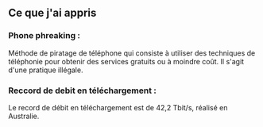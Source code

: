 ## Ce que j'ai appris

### Phone phreaking :

Méthode de piratage de téléphone qui consiste à utiliser des techniques de téléphonie pour obtenir des services gratuits ou à moindre coût. Il s'agit d'une pratique illégale.

### Reccord de debit en téléchargement :

Le record de débit en téléchargement est de 42,2 Tbit/s, réalisé en Australie.

